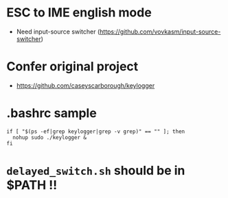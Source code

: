 # ESC to IME english mode
- Need input-source switcher (https://github.com/vovkasm/input-source-switcher)

# Confer original project
- https://github.com/caseyscarborough/keylogger

# .bashrc sample
```
if [ "$(ps -ef|grep keylogger|grep -v grep)" == "" ]; then
  nohup sudo ./keylogger &
fi
```

# `delayed_switch.sh` should be in $PATH !!
